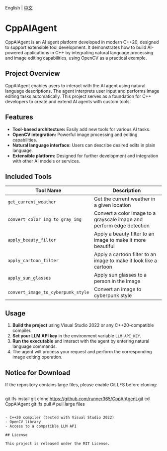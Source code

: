 English | [中文](README_cn.md)

# CppAIAgent

CppAIAgent is an AI agent platform developed in modern C++20, designed to support extensible tool development. It demonstrates how to build AI-powered applications in C++ by integrating natural language processing and image editing capabilities, using OpenCV as a practical example.

## Project Overview

CppAIAgent enables users to interact with the AI agent using natural language descriptions. The agent interprets user input and performs image editing tasks automatically. This project serves as a foundation for C++ developers to create and extend AI agents with custom tools.

## Features

- **Tool-based architecture:** Easily add new tools for various AI tasks.
- **OpenCV integration:** Powerful image processing and editing capabilities.
- **Natural language interface:** Users can describe desired edits in plain language.
- **Extensible platform:** Designed for further development and integration with other AI models or services.

## Included Tools

| Tool Name                        | Description                                                                 |
|-----------------------------------|-----------------------------------------------------------------------------|
| `get_current_weather`             | Get the current weather in a given location                                 |
| `convert_color_img_to_gray_img`   | Convert a color image to a grayscale image and perform edge detection        |
| `apply_beauty_filter`             | Apply a beauty filter to an image to make it more beautiful                 |
| `apply_cartoon_filter`            | Apply a cartoon filter to an image to make it look like a cartoon           |
| `apply_sun_glasses`               | Apply sun glasses to a person in the image                                  |
| `convert_image_to_cyberpunk_style`| Convert an image to cyberpunk style                                         |

## Usage

1. **Build the project** using Visual Studio 2022 or any C++20-compatible compiler.
2. **Set your LLM API key** in the environment variable `LLM_API_KEY`.
3. **Run the executable** and interact with the agent by entering natural language commands.
4. The agent will process your request and perform the corresponding image editing operation.

## Notice for Download

If the repository contains large files, please enable Git LFS before cloning:
```
```
git lfs install
git clone https://github.com/runner365/CppAIAgent.git
cd CppAIAgent
git lfs pull  # pull large files
```

- C++20 compiler (tested with Visual Studio 2022)
- OpenCV library
- Access to a compatible LLM API

## License

This project is released under the MIT License.

